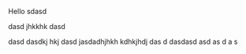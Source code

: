 Hello
sdasd

dasd
jhkkhk
dasd

dasd
dasdkj hkj
dasd jasdadhjhkh
kdhkjhdj
das
d
dasdasd
asd
as
d
a
s
